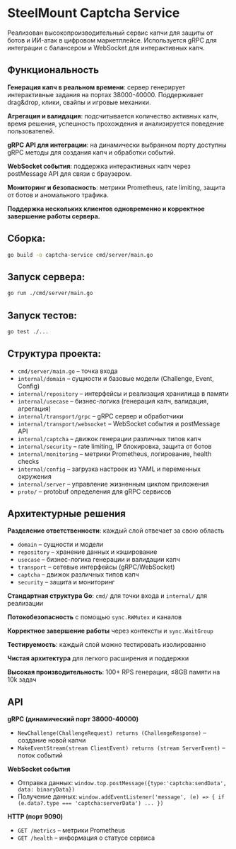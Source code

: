 # SteelMount Captcha Service

Реализован высокопроизводительный сервис капчи для защиты от ботов и ИИ-атак в цифровом маркетплейсе. Используется gRPC для интеграции с балансером и WebSocket для интерактивных капч.

## Функциональность

**Генерация капч в реальном времени**: сервер генерирует интерактивные задания на портах 38000-40000. Поддерживает drag&drop, клики, свайпы и игровые механики.

**Агрегация и валидация**: подсчитывается количество активных капч, время решения, успешность прохождения и анализируется поведение пользователей.

**gRPC API для интеграции**: на динамически выбранном порту доступны gRPC методы для создания капч и обработки событий.

**WebSocket события**: поддержка интерактивных капч через postMessage API для связи с браузером.

**Мониторинг и безопасность**: метрики Prometheus, rate limiting, защита от ботов и аномального трафика.

**Поддержка нескольких клиентов одновременно и корректное завершение работы сервера.**

## Сборка:

```bash
go build -o captcha-service cmd/server/main.go
```

## Запуск сервера:

```bash
go run ./cmd/server/main.go
```

## Запуск тестов:

```bash
go test ./...
```

## Структура проекта:

- `cmd/server/main.go` – точка входа
- `internal/domain` – сущности и базовые модели (Challenge, Event, Config)
- `internal/repository` – интерфейсы и реализация хранилища в памяти
- `internal/usecase` – бизнес-логика (генерация капч, валидация, агрегация)
- `internal/transport/grpc` – gRPC сервер и обработчики
- `internal/transport/websocket` – WebSocket события и postMessage API
- `internal/captcha` – движок генерации различных типов капч
- `internal/security` – rate limiting, IP блокировка, защита от ботов
- `internal/monitoring` – метрики Prometheus, логирование, health checks
- `internal/config` – загрузка настроек из YAML и переменных окружения
- `internal/server` – управление жизненным циклом приложения
- `proto/` – protobuf определения для gRPC сервисов

## Архитектурные решения

**Разделение ответственности**: каждый слой отвечает за свою область

- `domain` – сущности и модели
- `repository` – хранение данных и кэширование
- `usecase` – бизнес-логика генерации и валидации капч
- `transport` – сетевые интерфейсы (gRPC/WebSocket)
- `captcha` – движок различных типов капч
- `security` – защита и мониторинг

**Стандартная структура Go**: `cmd/` для точки входа и `internal/` для реализации

**Потокобезопасность** с помощью `sync.RWMutex` и каналов

**Корректное завершение работы** через контексты и `sync.WaitGroup`

**Тестируемость**: каждый слой можно тестировать изолированно

**Чистая архитектура** для легкого расширения и поддержки

**Высокая производительность**: 100+ RPS генерации, ≤8GB памяти на 10k задач

## API

**gRPC (динамический порт 38000-40000)**

- `NewChallenge(ChallengeRequest) returns (ChallengeResponse)` – создание новой капчи
- `MakeEventStream(stream ClientEvent) returns (stream ServerEvent)` – поток событий

**WebSocket события**

- Отправка данных: `window.top.postMessage({type:'captcha:sendData', data: binaryData})`
- Получение данных: `window.addEventListener('message', (e) => { if (e.data?.type === 'captcha:serverData') ... })`

**HTTP (порт 9090)**

- `GET /metrics` – метрики Prometheus
- `GET /health` – информация о статусе сервиса
